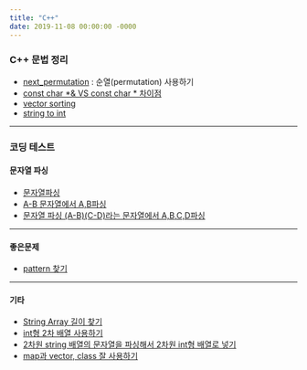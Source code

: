 ```yaml
---
title: "C++"
date: 2019-11-08 00:00:00 -0000
---
```


### C++ 문법 정리

* [next_permutation](https://goodayth.github.io/C++-next_permutation) : 순열(permutation) 사용하기
* [const char *& VS const char * 차이점](https://goodayth.github.io/C++-constchar/)
* [vector sorting](https://goodayth.github.io/C++-vector-sorting/)
* [string to int](https://goodayth.github.io/C++-string-to-int/)

---

### 코딩 테스트

#### 문자열 파싱

* [문자열파싱](https://goodayth.github.io/c++/C++-parsing/)
* [A-B 문자열에서 A,B파싱](https://goodayth.github.io/C++-parsing-A-B/)
* [문자열 파싱 (A-B)(C-D)라는 문자열에서 A,B,C,D파싱](https://goodayth.github.io/C++-parsing-(A-B)(C-D)/)

---

#### 좋은문제

* [pattern 찾기](https://goodayth.github.io/C++-Quize-pattern/)

---

#### 기타

* [String Array 길이 찾기](https://goodayth.github.io/C++-string-array-length/)
* [int형 2차 배열 사용하기](https://goodayth.github.io/C++-int-2D-array-use/)
* [2차원 string 배열의 문자열을 파싱해서 2차원 int형 배열로 넣기](https://goodayth.github.io/C++-2D-array-example/)
* [map과 vector, class 잘 사용하기](https://goodayth.github.io/C++-using-map/)

